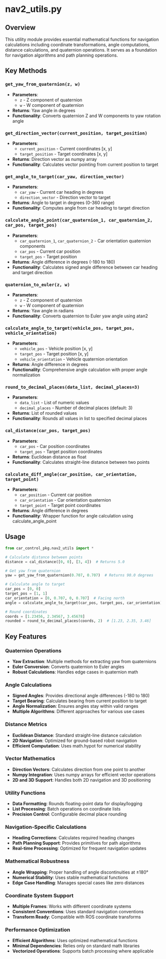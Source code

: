 # nav2_utils.py

## Overview
This utility module provides essential mathematical functions for navigation calculations including coordinate transformations, angle computations, distance calculations, and quaternion operations. It serves as a foundation for navigation algorithms and path planning operations.

## Key Methods

### `get_yaw_from_quaternion(z, w)`
- **Parameters**: 
  - `z` - Z component of quaternion
  - `w` - W component of quaternion  
- **Returns**: Yaw angle in degrees
- **Functionality**: Converts quaternion Z and W components to yaw rotation angle

### `get_direction_vector(current_position, target_position)`
- **Parameters**: 
  - `current_position` - Current coordinates [x, y]
  - `target_position` - Target coordinates [x, y]
- **Returns**: Direction vector as numpy array
- **Functionality**: Calculates vector pointing from current position to target

### `get_angle_to_target(car_yaw, direction_vector)`
- **Parameters**: 
  - `car_yaw` - Current car heading in degrees
  - `direction_vector` - Direction vector to target
- **Returns**: Angle to target in degrees (0-360 range)
- **Functionality**: Computes angle from car heading to target direction

### `calculate_angle_point(car_quaternion_1, car_quaternion_2, car_pos, target_pos)`
- **Parameters**: 
  - `car_quaternion_1`, `car_quaternion_2` - Car orientation quaternion components
  - `car_pos` - Current car position
  - `target_pos` - Target position
- **Returns**: Angle difference in degrees (-180 to 180)
- **Functionality**: Calculates signed angle difference between car heading and target direction

### `quaternion_to_euler(z, w)`
- **Parameters**: 
  - `z` - Z component of quaternion
  - `w` - W component of quaternion
- **Returns**: Yaw angle in radians
- **Functionality**: Converts quaternion to Euler yaw angle using atan2

### `calculate_angle_to_target(vehicle_pos, target_pos, vehicle_orientation)`
- **Parameters**: 
  - `vehicle_pos` - Vehicle position [x, y]
  - `target_pos` - Target position [x, y]
  - `vehicle_orientation` - Vehicle quaternion orientation
- **Returns**: Angle difference in degrees
- **Functionality**: Comprehensive angle calculation with proper angle normalization

### `round_to_decimal_places(data_list, decimal_places=3)`
- **Parameters**: 
  - `data_list` - List of numeric values
  - `decimal_places` - Number of decimal places (default: 3)
- **Returns**: List of rounded values
- **Functionality**: Rounds all values in list to specified decimal places

### `cal_distance(car_pos, target_pos)`
- **Parameters**: 
  - `car_pos` - Car position coordinates
  - `target_pos` - Target position coordinates
- **Returns**: Euclidean distance as float
- **Functionality**: Calculates straight-line distance between two points

### `calculate_diff_angle(car_position, car_orientation, target_point)`
- **Parameters**: 
  - `car_position` - Current car position
  - `car_orientation` - Car orientation quaternion
  - `target_point` - Target point coordinates
- **Returns**: Angle difference in degrees
- **Functionality**: Wrapper function for angle calculation using calculate_angle_point

## Usage
```python
from car_control_pkg.nav2_utils import *

# Calculate distance between points
distance = cal_distance([0, 0], [3, 4])  # Returns 5.0

# Get yaw from quaternion
yaw = get_yaw_from_quaternion(0.707, 0.707)  # Returns 90.0 degrees

# Calculate angle to target
car_pos = [0, 0]
target_pos = [1, 1]
car_orientation = [0, 0.707, 0, 0.707]  # Facing north
angle = calculate_angle_to_target(car_pos, target_pos, car_orientation)

# Round coordinates
coords = [1.23456, 2.34567, 3.45678]
rounded = round_to_decimal_places(coords, 2)  # [1.23, 2.35, 3.46]
```

## Key Features

### Quaternion Operations
- **Yaw Extraction**: Multiple methods for extracting yaw from quaternions
- **Euler Conversion**: Converts quaternion to Euler angles
- **Robust Calculations**: Handles edge cases in quaternion math

### Angle Calculations
- **Signed Angles**: Provides directional angle differences (-180 to 180)
- **Target Bearing**: Calculates bearing from current position to target
- **Angle Normalization**: Ensures angles stay within valid ranges
- **Multiple Algorithms**: Different approaches for various use cases

### Distance Metrics
- **Euclidean Distance**: Standard straight-line distance calculation
- **2D Navigation**: Optimized for ground-based robot navigation
- **Efficient Computation**: Uses math.hypot for numerical stability

### Vector Mathematics
- **Direction Vectors**: Calculates direction from one point to another
- **Numpy Integration**: Uses numpy arrays for efficient vector operations
- **2D and 3D Support**: Handles both 2D navigation and 3D positioning

### Utility Functions
- **Data Formatting**: Rounds floating-point data for display/logging
- **List Processing**: Batch operations on coordinate lists
- **Precision Control**: Configurable decimal place rounding

### Navigation-Specific Calculations
- **Heading Corrections**: Calculates required heading changes
- **Path Planning Support**: Provides primitives for path algorithms
- **Real-time Processing**: Optimized for frequent navigation updates

### Mathematical Robustness
- **Angle Wrapping**: Proper handling of angle discontinuities at ±180°
- **Numerical Stability**: Uses stable mathematical functions
- **Edge Case Handling**: Manages special cases like zero distances

### Coordinate System Support
- **Multiple Frames**: Works with different coordinate systems
- **Consistent Conventions**: Uses standard navigation conventions
- **Transform Ready**: Compatible with ROS coordinate transforms

### Performance Optimization
- **Efficient Algorithms**: Uses optimized mathematical functions
- **Minimal Dependencies**: Relies only on standard math libraries
- **Vectorized Operations**: Supports batch processing where applicable